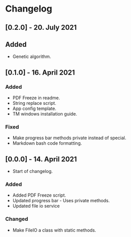 # Changelog

## [0.2.0] - 20. July 2021
## Added
- Genetic algorithm. 

## [0.1.0] - 16. April 2021
### Added
- PDF Freeze in readme. 
- String replace script. 
- App config template.
- TM windows installation guide. 

### Fixed
- Make progress bar methods private instead of special.
- Markdown bash code formatting.

## [0.0.0] - 14. April 2021
- Start of changelog.

### Added
- Added PDF Freeze script. 
- Updated progress bar - Uses private methods. 
- Updated file io service

### Changed
- Make FileIO a class with static methods. 
